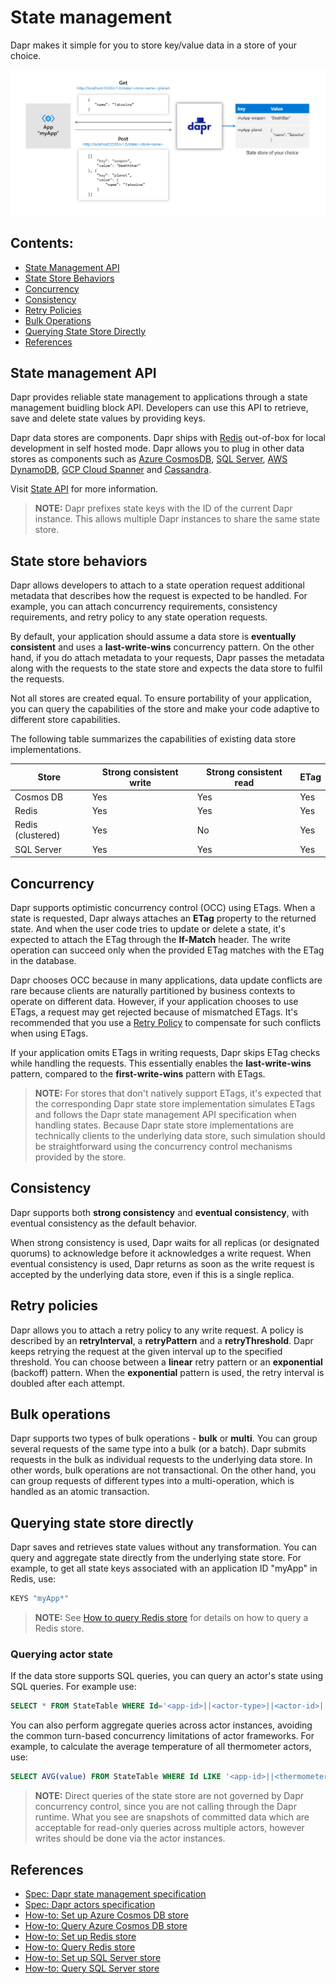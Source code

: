 # State management

Dapr makes it simple for you to store key/value data in a store of your choice.

![State management](../../images/state_management.png)

## Contents:

- [State Management API](#state-management-api)
- [State Store Behaviors](#state-store-behaviors)
- [Concurrency](#concurrency)
- [Consistency](#consistency)
- [Retry Policies](#retry-policies)
- [Bulk Operations](#bulk-operations)
- [Querying State Store Directly](#querying-state-store-directly)
- [References](#references)

## State management API

Dapr provides reliable state management to applications through a state management buidling block API. Developers can use this API to retrieve, save and delete state values by providing keys.  

Dapr data stores are components. Dapr ships with [Redis](https://redis.io
) out-of-box for local development in self hosted mode. Dapr allows you to plug in other data stores as components such as [Azure CosmosDB](https://azure.microsoft.com/services/cosmos-db/), [SQL Server](https://azure.microsoft.com/services/sql-database/), [AWS DynamoDB](https://aws.amazon.com/DynamoDB
), [GCP Cloud Spanner](https://cloud.google.com/spanner
) and [Cassandra](http://cassandra.apache.org/).

Visit [State API](./state_api.md) for more information.

> **NOTE:** Dapr prefixes state keys with the ID of the current Dapr instance. This allows multiple Dapr instances to share the same state store.

## State store behaviors

Dapr allows developers to attach to a state operation request additional metadata that describes how the request is expected to be handled. For example, you can attach concurrency requirements, consistency requirements, and retry policy to any state operation requests.

By default, your application should assume a data store is **eventually consistent** and uses a **last-write-wins** concurrency pattern. On the other hand, if you do attach metadata to your requests, Dapr passes the metadata along with the requests to the state store and expects the data store to fulfil the requests.

Not all stores are created equal. To ensure portability of your application, you can query the capabilities of the store and make your code adaptive to different store capabilities.

The following table summarizes the capabilities of existing data store implementations.

Store | Strong consistent write | Strong consistent read | ETag|
----|----|----|----
Cosmos DB | Yes | Yes | Yes
Redis | Yes | Yes | Yes
Redis (clustered)| Yes | No | Yes
SQL Server | Yes | Yes | Yes

## Concurrency

Dapr supports optimistic concurrency control (OCC) using ETags. When a state is requested, Dapr always attaches an **ETag** property to the returned state. And when the user code tries to update or delete a state, it's expected to attach the ETag through the **If-Match** header. The write operation can succeed only when the provided ETag matches with the ETag in the database.

Dapr chooses OCC because in many applications, data update conflicts are rare because clients are naturally partitioned by business contexts to operate on different data. However, if your application chooses to use ETags, a request may get rejected because of mismatched ETags. It's recommended that you use a [Retry Policy](#Retry-Policies) to compensate for such conflicts when using ETags.

If your application omits ETags in writing requests, Dapr skips ETag checks while handling the requests. This essentially enables the **last-write-wins** pattern, compared to the **first-write-wins** pattern with ETags.

> **NOTE:** For stores that don't natively support ETags, it's expected that the corresponding Dapr state store implementation simulates ETags and follows the Dapr state management API specification when handling states. Because Dapr state store implementations are technically clients to the underlying data store, such simulation should be straightforward using the concurrency control mechanisms provided by the store.

## Consistency

Dapr supports both **strong consistency** and **eventual consistency**, with eventual consistency as the default behavior.

When strong consistency is used, Dapr waits for all replicas (or designated quorums) to acknowledge before it acknowledges a write request. When eventual consistency is used, Dapr returns as soon as the write request is accepted by the underlying data store, even if this is a single replica.

## Retry policies

Dapr allows you to attach a retry policy to any write request. A policy is described by an **retryInterval**, a **retryPattern** and a **retryThreshold**. Dapr keeps retrying the request at the given interval up to the specified threshold. You can choose between a **linear** retry pattern or an **exponential** (backoff) pattern. When the **exponential** pattern is used, the retry interval is doubled after each attempt.

## Bulk operations

Dapr supports two types of bulk operations - **bulk** or **multi**. You can group several requests of the same type into a bulk (or a batch). Dapr submits requests in the bulk as individual requests to the underlying data store. In other words, bulk operations are not transactional. On the other hand, you can group requests of different types into a multi-operation, which is handled as an atomic transaction.

## Querying state store directly

Dapr saves and retrieves state values without any transformation. You can query and aggregate state directly from the underlying state store. For example, to get all state keys associated with an application ID "myApp" in Redis, use:

```bash
KEYS "myApp*"
```

> **NOTE:** See [How to query Redis store](../../howto/query-state-store/query-redis-store.md) for details on how to query a Redis store.
>

### Querying actor state

If the data store supports SQL queries, you can query an actor's state using SQL queries. For example use:

```sql
SELECT * FROM StateTable WHERE Id='<app-id>||<actor-type>||<actor-id>||<key>'
```

You can also perform aggregate queries across actor instances, avoiding the common turn-based concurrency limitations of actor frameworks. For example, to calculate the average temperature of all thermometer actors, use:

```sql
SELECT AVG(value) FROM StateTable WHERE Id LIKE '<app-id>||<thermometer>||*||temperature'
```

> **NOTE:** Direct queries of the state store are not governed by Dapr concurrency control, since you are not calling through the Dapr runtime. What you see are snapshots of committed data which are acceptable for read-only queries across multiple actors, however writes should be done via the actor instances.

## References

* [Spec: Dapr state management specification](../../reference/api/state.md)
* [Spec: Dapr actors specification](../../reference/api/actors.md)
* [How-to: Set up Azure Cosmos DB store](../../howto/setup-state-store/setup-azure-cosmosdb.md)
* [How-to: Query Azure Cosmos DB store](../../howto/query-state-store/query-cosmosdb-store.md)
* [How-to: Set up Redis store](../../howto/setup-state-store/setup-redis.md)
* [How-to: Query Redis store](../../howto/query-state-store/query-redis-store.md)
* [How-to: Set up SQL Server store](../../howto/setup-state-store/setup-sqlserver.md)
* [How-to: Query SQL Server store](../../howto/query-state-store/query-sqlserver-store.md)
